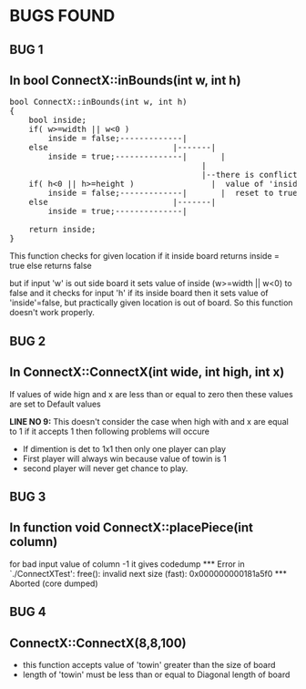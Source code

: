 
BUGS FOUND
==============


BUG 1
---------------------
## In bool ConnectX::inBounds(int w, int h)
<pre>
bool ConnectX::inBounds(int w, int h)
{
	bool inside;
	if( w>=width || w<0 )
		inside = false;-------------|
	else                          |-------|
		inside = true;--------------|       |
                                        |
                                        |--there is conflict in
	if( h<0 || h>=height )                |  value of 'inside'
		inside = false;-------------|       |  reset to true or false
	else                          |-------|
		inside = true;--------------|

	return inside;
}
</pre>
This function checks for given location
if it inside board returns inside = true else returns false

but if input 'w' is out side board it sets value of inside (w>=width || w<0) to false and it
checks for input 'h' if its inside board then it sets value of 'inside'=false, but practically
given location is out of board. So this function doesn't work properly.



BUG 2
-------------------

## In ConnectX::ConnectX(int wide, int high, int x)

If values of wide hign and x are less than or equal to zero then
these values are set to Default values

**LINE NO 9:**
This doesn't consider the case when high with and x are equal to 1
if it accepts 1 then following problems will occure

- If dimention is det to 1x1 then  only one player can play
- First player will always win because value of towin is 1
- second player will never get chance to play.



BUG 3
--------------------
## In function  void ConnectX::placePiece(int column)

for bad input value of column -1 it gives codedump
*** Error in `./ConnectXTest': free(): invalid next size (fast): 0x000000000181a5f0 ***
Aborted (core dumped)



BUG 4
----------------------
## ConnectX::ConnectX(8,8,100)

- this function accepts value of 'towin' greater than the size of board
- length of 'towin'  must be less than or equal to Diagonal length of board
